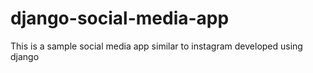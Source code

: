 # django-social-media-app
This is a sample social media app similar to instagram developed using django
